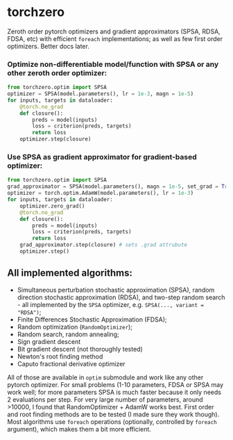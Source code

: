# torchzero
Zeroth order pytorch optimizers and gradient approximators (SPSA, RDSA, FDSA, etc) with efficient `foreach` implementations; as well as few first order optimizers. Better docs later.

### Optimize non-differentiable model/function with SPSA or any other zeroth order optimizer:
```py
from torchzero.optim import SPSA
optimizer = SPSA(model.parameters(), lr = 1e-3, magn = 1e-5)
for inputs, targets in dataloader:
    @torch.no_grad
    def closure():
        preds = model(inputs)
        loss = criterion(preds, targets)
        return loss
    optimizer.step(closure)
```

### Use SPSA as gradient approximator for gradient-based optimizer:
```py
from torchzero.optim import SPSA
grad_approximator = SPSA(model.parameters(), magn = 1e-5, set_grad = True)
optimizer = torch.optim.AdamW(model.parameters(), lr = 1e-3)
for inputs, targets in dataloader:
    optimizer.zero_grad()
    @torch.no_grad
    def closure():
        preds = model(inputs)
        loss = criterion(preds, targets)
        return loss
    grad_approximator.step(closure) # sets .grad attrubute
    optimizer.step() 
```

## All implemented algorithms:
- Simultaneous perturbation stochastic approximation (SPSA), random direction stochastic approximation (RDSA), and two-step random search - all implemented by the `SPSA` optimizer, e.g. `SPSA(..., variant = "RDSA")`;
- Finite Differences Stochastic Approximation (FDSA);
- Random optimization (`RandomOptimizer`);
- Random search, random annealing;
- Sign gradient descent
- Bit gradient descent (not thoroughly tested)
- Newton's root finding method
- Caputo fractional derivative optimizer

All of those are available in `optim` submodule and work like any other pytorch optimizer. For small problems (1-10 parameters, FDSA or SPSA may work well; for more parameters SPSA is much faster because it only needs 2 evaluations per step. For very large number of parameters, around >10000, I found that RandomOptimizer + AdamW works best. First order and root finding methods are to be tested (I made sure they work though). Most algorithms use `foreach` operations (optionally, controlled by `foreach` argument), which makes them a bit more efficient.
